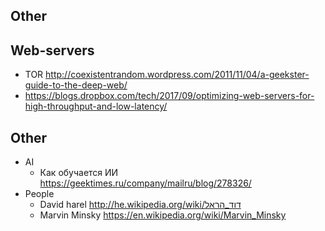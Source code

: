 

Other
------------------------------------

## Web-servers
* TOR                                   http://coexistentrandom.wordpress.com/2011/11/04/a-geekster-guide-to-the-deep-web/
* https://blogs.dropbox.com/tech/2017/09/optimizing-web-servers-for-high-throughput-and-low-latency/

## Other
* AI  
  * Как обучается ИИ                    https://geektimes.ru/company/mailru/blog/278326/
* People
  * David harel                         http://he.wikipedia.org/wiki/דוד_הראל
  * Marvin Minsky                       https://en.wikipedia.org/wiki/Marvin_Minsky


